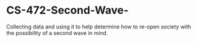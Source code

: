 # CS-472-Second-Wave-
Collecting data and using it to help determine how to re-open society with the possibility of a second wave in mind. 
